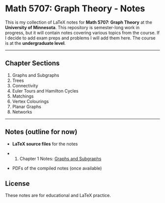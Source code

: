 # Math 5707: Graph Theory - Notes 

This is my collection of LaTeX notes for **Math 5707: Graph Theory** at the **University of Minnesota**. This repository is semester-long work in progress, but it will contain notes covering various topics from the course. If I decide to add exam preps and problems I will add them here. The course is at the **undergraduate level**.

***

## Chapter Sections
1. Graphs and Subgraphs
2. Trees
3. Connectivity
4. Euler Tours and Hamilton Cycles 
5. Matchings 
8. Vertex Colourings 
9. Planar Graphs 
11. Networks 

***

## Notes (outline for now)

- **LaTeX source files** for the notes
-   1. Chapter 1 Notes:
        [Graphs and Subgraphs](Week%201/Week%201%20Textbook%20Notes/Chapter1.pdf) 
      
- PDFs of the compiled notes (once available)


## License

These notes are for educational and LaTeX practice.
